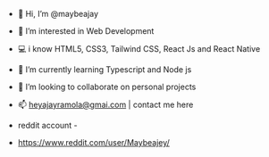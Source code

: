 - 👋 Hi, I’m @maybeajay
- 👀 I’m interested in Web Development
- 💻 i know HTML5, CSS3, Tailwind CSS, React Js and React Native
- 🌱 I’m currently learning Typescript and Node js
- 💞️ I’m looking to collaborate on personal projects
- 📫 heyajayramola@gmai.com | contact me here

- reddit account -
- https://www.reddit.com/user/Maybeajey/

<!---
maybeajay/maybeajay is a ✨ special ✨ repository because its `README.md` (this file) appears on your GitHub profile.
You can click the Preview link to take a look at your changes.
--->
